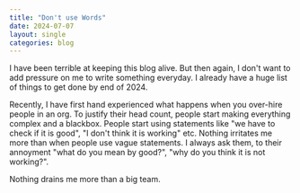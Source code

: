 ```yaml
---
title: "Don't use Words"
date: 2024-07-07
layout: single
categories: blog
---
```


I have been terrible at keeping this blog alive. But then again, I don't want to add pressure on me to write something everyday. I already have a huge list of things to get done by end of 2024. 

Recently, I have first hand experienced what happens when you over-hire people in an org. To justify their head count, people start making everything complex and a blackbox. People start using statements like "we have to check if it is good", "I don't think it is working" etc. Nothing irritates me more than when people use vague statements. I always ask them, to their annoyment "what do you mean by good?", "why do you think it is not working?". 

Nothing drains me more than a big team. 